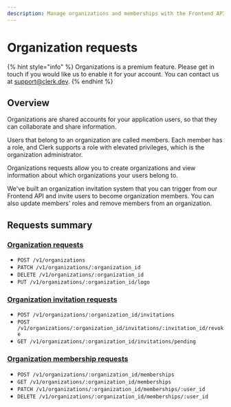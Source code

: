 ```yaml
---
description: Manage organizations and memberships with the Frontend API
---
```


# Organization requests

{% hint style="info" %}
Organizations is a premium feature. Please get in touch if you would like us to enable it for your account. You can contact us at [support@clerk.dev](mailto:support@clerk.dev).
{% endhint %}

## Overview

Organizations are shared accounts for your application users, so that they can collaborate and share information.

Users that belong to an organization are called members. Each member has a role, and Clerk supports a role with elevated privileges, which is the organization administrator.

Organizations requests allow you to create organizations and view information about which organizations your users belong to.

We've built an organization invitation system that you can trigger from our Frontend API and invite users to become organization members. You can also update members' roles and remove members from an organization.

## Requests summary

### [Organization requests](organization-requests.md)

* `POST /v1/organizations`
* `PATCH /v1/organizations/:organization_id`
* `DELETE /v1/organizations/:organization_id`
* `PUT /v1/organizations/:organization_id/logo`

### [Organization invitation requests](organization-invitations-requests.md)

* `POST /v1/organizations/:organization_id/invitations`
* `POST /v1/organizations/:organization_id/invitations/:invitation_id/revoke`
* `GET /v1/organizations/:organization_id/invitations/pending`

### [Organization membership requests](organization-membership-requests.md)

* `POST /v1/organizations/:organization_id/memberships`
* `GET /v1/organizations/:organization_id/memberships`
* `PATCH /v1/organizations/:organization_id/memberships/:user_id`
* `DELETE /v1/organizations/:organization_id/memberships/:user_id`

